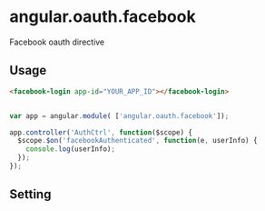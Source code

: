 angular.oauth.facebook
=======================

Facebook oauth directive

Usage
-------------------------------

```html
<facebook-login app-id="YOUR_APP_ID"></facebook-login>
```

```javascript

var app = angular.module( ['angular.oauth.facebook']);

app.controller('AuthCtrl', function($scope) {
  $scope.$on('facebookAuthenticated', function(e, userInfo) {
    console.log(userInfo);
  });
});

```

Setting
-------------------------------
